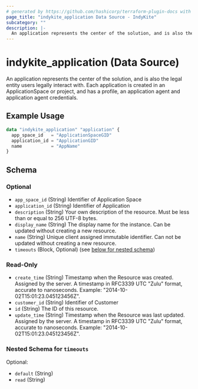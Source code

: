 ```yaml
---
# generated by https://github.com/hashicorp/terraform-plugin-docs with custom templates
page_title: "indykite_application Data Source - IndyKite"
subcategory: ""
description: |-
  An application represents the center of the solution, and is also the legal entity users legally interact with. Each application is created in an ApplicationSpace or project, and has a profile, an application agent and application agent credentials.
---
```


# indykite_application (Data Source)

An application represents the center of the solution, and is also the legal entity users legally interact with. Each application is created in an ApplicationSpace or project, and has a profile, an application agent and application agent credentials.

## Example Usage

```terraform
data "indykite_application" "application" {
  app_space_id   = "ApplicationSpaceGID"
  application_id = "ApplicationGID"
  name           = "AppName"
}
```

<!-- schema generated by tfplugindocs -->
## Schema

### Optional

- `app_space_id` (String) Identifier of Application Space
- `application_id` (String) Identifier of Application
- `description` (String) Your own description of the resource. Must be less than or equal to 256 UTF-8 bytes.
- `display_name` (String) The display name for the instance. Can be updated without creating a new resource.
- `name` (String) Unique client assigned immutable identifier. Can not be updated without creating a new resource.
- `timeouts` (Block, Optional) (see [below for nested schema](#nestedblock--timeouts))

### Read-Only

- `create_time` (String) Timestamp when the Resource was created. Assigned by the server. A timestamp in RFC3339 UTC "Zulu" format, accurate to nanoseconds. Example: "2014-10-02T15:01:23.045123456Z".
- `customer_id` (String) Identifier of Customer
- `id` (String) The ID of this resource.
- `update_time` (String) Timestamp when the Resource was last updated. Assigned by the server. A timestamp in RFC3339 UTC "Zulu" format, accurate to nanoseconds. Example: "2014-10-02T15:01:23.045123456Z".

<a id="nestedblock--timeouts"></a>
### Nested Schema for `timeouts`

Optional:

- `default` (String)
- `read` (String)
